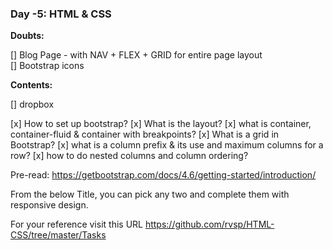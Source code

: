 ### Day -5: HTML & CSS

**Doubts:**

[] Blog Page - with NAV + FLEX + GRID for entire page layout  
[] Bootstrap icons

**Contents:**

[] dropbox

[x] How to set up bootstrap?
[x] What is the layout?
[x] what is container, container-fluid & container with breakpoints?
[x] What is a grid in Bootstrap?
[x] what is a column prefix & its use and maximum columns for a row?
[x] how to do nested columns and column ordering?

Pre-read:
https://getbootstrap.com/docs/4.6/getting-started/introduction/

From the below Title, you can pick any two and complete them with responsive design.

For your reference visit this URL
https://github.com/rvsp/HTML-CSS/tree/master/Tasks
